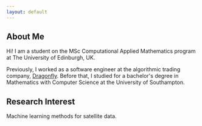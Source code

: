 ```yaml
---
layout: default
---
```


## About Me

<!-- <img class="profile-picture" src="sherlock.jpg"> -->

Hi! I am a student on the MSc Computational Applied Mathematics program at The University of Edinburgh, UK.

Previously, I worked as a software engineer at the algorithmic trading company, [Dragonfly](https://www.dragonflylabs.io).
Before that, I studied for a bachelor's degree in Mathematics with Computer Science at the University of Southampton.

## Research Interest

Machine learning methods for satellite data.

<!-- ## Publications

1. F.Bar, J.Doe: Effects of having a placeholder of a name
2. S.Holmes, J.Watson: Consequences of living with a sociopath in London

## Typography

This is a [link](http://google.com). Something *italics* and something **bold**.

Here is a table

Year | Award | Category
-----|-------|--------
2014 | Emmy  | Won Outstanding Lead Actor in a miniseries or a movie
2015 | BAFTA | Nominated for Best Leading Actor for Sherlock
2014 | Satellite | Won Best Actor miniseries or television film

Here is a horizontal rule

---

Here is a blockquote

> To a great mind, nothing is little

## References

* Foo Bar: Head of Department, Placeholder Names, Lorem
* John Doe: Associate Professor, Department of Computer Science, Ipsum -->
